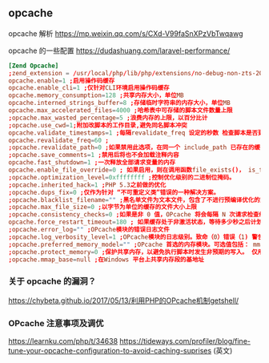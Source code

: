 ## opcache

opcache 解析
https://mp.weixin.qq.com/s/CXd-V99faSnXPzVbTwqawg

opcache 的一些配置
https://dudashuang.com/laravel-performance/

```conf
[Zend Opcache]
;zend_extension = /usr/local/php/lib/php/extensions/no-debug-non-zts-20090626/opcache.so
opcache.enable=1 ;启用操作码缓存
opcache.enable_cli=1 ;仅针对CLI环境启用操作码缓存
opcache.memory_consumption=128 ;共享内存大小，单位MB
opcache.interned_strings_buffer=8 ;存储临时字符串的内存大小，单位MB
opcache.max_accelerated_files=4000 ;哈希表中可存储的脚本文件数量上限
;opcache.max_wasted_percentage=5 ;浪费内存的上限，以百分比计
;opcache.use_cwd=1;附加改脚本的工作目录,避免同名脚本冲突
opcache.validate_timestamps=1 ;每隔revalidate_freq 设定的秒数 检查脚本是否更新
opcache.revalidate_freq=60 ;
;opcache.revalidate_path=0 ;如果禁用此选项，在同一个 include_path 已存在的缓存文件会被重用
;opcache.save_comments=1 ;禁用后将也不会加载注释内容
opcache.fast_shutdown=1 ;一次释放全部请求变量的内存
opcache.enable_file_override=0 ; 如果启用，则在调用函数file_exists()， is_file() 以及 is_readable() 的时候， 都会检查操作码缓存
;opcache.optimization_level=0xffffffff ;控制优化级别的二进制位掩码。
;opcache.inherited_hack=1 ;PHP 5.3之前做的优化
;opcache.dups_fix=0 ;仅作为针对 “不可重定义类”错误的一种解决方案。
;opcache.blacklist_filename="" ;黑名单文件为文本文件，包含了不进行预编译优化的文件名
;opcache.max_file_size=0 ;以字节为单位的缓存的文件大小上限
;opcache.consistency_checks=0 ;如果是非 0 值，OPcache 将会每隔 N 次请求检查缓存校验和
opcache.force_restart_timeout=180 ; 如果缓存处于非激活状态，等待多少秒之后计划重启。
;opcache.error_log="" ;OPcache模块的错误日志文件
;opcache.log_verbosity_level=1 ;OPcache模块的日志级别。致命（0）错误（1) 警告（2）信息（3）调试（4）
;opcache.preferred_memory_model="" ;OPcache 首选的内存模块。可选值包括： mmap，shm, posix 以及 win32。
;opcache.protect_memory=0 ;保护共享内存，以避免执行脚本时发生非预期的写入。 仅用于内部调试。
;opcache.mmap_base=null ;在Windows 平台上共享内存段的基地址
```



### 关于 opcache 的漏洞？
https://chybeta.github.io/2017/05/13/利用PHP的OPcache机制getshell/

### OPcache 注意事项及调优
https://learnku.com/php/t/34638
https://tideways.com/profiler/blog/fine-tune-your-opcache-configuration-to-avoid-caching-suprises (英文)
